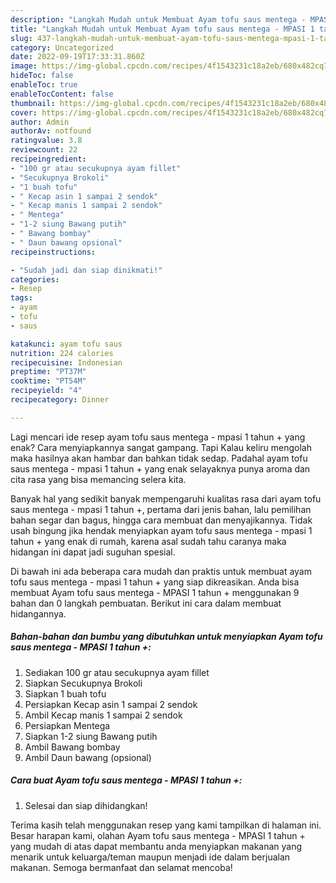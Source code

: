 ```yaml
---
description: "Langkah Mudah untuk Membuat Ayam tofu saus mentega - MPASI 1 tahun + yang Bikin Ngiler, Buat Buka Puasa}"
title: "Langkah Mudah untuk Membuat Ayam tofu saus mentega - MPASI 1 tahun + yang Bikin Ngiler, Buat Buka Puasa}"
slug: 437-langkah-mudah-untuk-membuat-ayam-tofu-saus-mentega-mpasi-1-tahun-yang-bikin-ngiler-buat-buka-puasa
category: Uncategorized
date: 2022-09-19T17:33:31.860Z
image: https://img-global.cpcdn.com/recipes/4f1543231c18a2eb/680x482cq70/ayam-tofu-saus-mentega-mpasi-1-tahun-foto-resep-utama.jpg
hideToc: false
enableToc: true
enableTocContent: false
thumbnail: https://img-global.cpcdn.com/recipes/4f1543231c18a2eb/680x482cq70/ayam-tofu-saus-mentega-mpasi-1-tahun-foto-resep-utama.jpg
cover: https://img-global.cpcdn.com/recipes/4f1543231c18a2eb/680x482cq70/ayam-tofu-saus-mentega-mpasi-1-tahun-foto-resep-utama.jpg
author: Admin
authorAv: notfound
ratingvalue: 3.8
reviewcount: 22
recipeingredient:
- "100 gr atau secukupnya ayam fillet"
- "Secukupnya Brokoli"
- "1 buah tofu"
- " Kecap asin 1 sampai 2 sendok"
- " Kecap manis 1 sampai 2 sendok"
- " Mentega"
- "1-2 siung Bawang putih"
- " Bawang bombay"
- " Daun bawang opsional"
recipeinstructions:

- "Sudah jadi dan siap dinikmati!"
categories:
- Resep
tags:
- ayam
- tofu
- saus

katakunci: ayam tofu saus 
nutrition: 224 calories
recipecuisine: Indonesian
preptime: "PT37M"
cooktime: "PT54M"
recipeyield: "4"
recipecategory: Dinner

---
```



Lagi mencari ide resep ayam tofu saus mentega - mpasi 1 tahun + yang enak? Cara menyiapkannya sangat gampang. Tapi Kalau keliru mengolah maka hasilnya akan hambar dan bahkan tidak sedap. Padahal ayam tofu saus mentega - mpasi 1 tahun + yang enak selayaknya punya aroma dan cita rasa yang bisa memancing selera kita.


Banyak hal yang sedikit banyak mempengaruhi kualitas rasa dari ayam tofu saus mentega - mpasi 1 tahun +, pertama dari jenis bahan, lalu pemilihan bahan segar dan bagus, hingga cara membuat dan menyajikannya. Tidak usah bingung jika hendak menyiapkan ayam tofu saus mentega - mpasi 1 tahun + yang enak di rumah, karena asal sudah tahu caranya maka hidangan ini dapat jadi suguhan spesial.




Di bawah ini ada beberapa cara mudah dan praktis untuk membuat ayam tofu saus mentega - mpasi 1 tahun + yang siap dikreasikan. Anda bisa membuat Ayam tofu saus mentega - MPASI 1 tahun + menggunakan 9 bahan dan 0 langkah pembuatan. Berikut ini cara dalam membuat hidangannya.

<!--inarticleads1-->

##### Bahan-bahan dan bumbu yang dibutuhkan untuk menyiapkan Ayam tofu saus mentega - MPASI 1 tahun +:

1. Sediakan 100 gr atau secukupnya ayam fillet
1. Siapkan Secukupnya Brokoli
1. Siapkan 1 buah tofu
1. Persiapkan  Kecap asin 1 sampai 2 sendok
1. Ambil  Kecap manis 1 sampai 2 sendok
1. Persiapkan  Mentega
1. Siapkan 1-2 siung Bawang putih
1. Ambil  Bawang bombay
1. Ambil  Daun bawang (opsional)




<!--inarticleads2-->

##### Cara buat Ayam tofu saus mentega - MPASI 1 tahun +:


1. Selesai dan siap dihidangkan!



Terima kasih telah menggunakan resep yang kami tampilkan di halaman ini. Besar harapan kami, olahan Ayam tofu saus mentega - MPASI 1 tahun + yang mudah di atas dapat membantu anda menyiapkan makanan yang menarik untuk keluarga/teman maupun menjadi ide dalam berjualan makanan. Semoga bermanfaat dan selamat mencoba!
